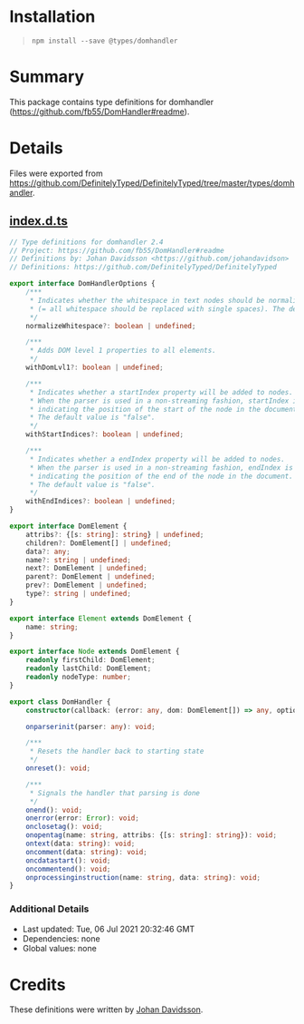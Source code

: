 # Installation
> `npm install --save @types/domhandler`

# Summary
This package contains type definitions for domhandler (https://github.com/fb55/DomHandler#readme).

# Details
Files were exported from https://github.com/DefinitelyTyped/DefinitelyTyped/tree/master/types/domhandler.
## [index.d.ts](https://github.com/DefinitelyTyped/DefinitelyTyped/tree/master/types/domhandler/index.d.ts)
````ts
// Type definitions for domhandler 2.4
// Project: https://github.com/fb55/DomHandler#readme
// Definitions by: Johan Davidsson <https://github.com/johandavidson>
// Definitions: https://github.com/DefinitelyTyped/DefinitelyTyped

export interface DomHandlerOptions {
    /***
     * Indicates whether the whitespace in text nodes should be normalized
     * (= all whitespace should be replaced with single spaces). The default value is "false".
     */
    normalizeWhitespace?: boolean | undefined;

    /***
     * Adds DOM level 1 properties to all elements.
     */
    withDomLvl1?: boolean | undefined;

    /***
     * Indicates whether a startIndex property will be added to nodes.
     * When the parser is used in a non-streaming fashion, startIndex is an integer
     * indicating the position of the start of the node in the document.
     * The default value is "false".
     */
    withStartIndices?: boolean | undefined;

    /***
     * Indicates whether a endIndex property will be added to nodes.
     * When the parser is used in a non-streaming fashion, endIndex is an integer
     * indicating the position of the end of the node in the document.
     * The default value is "false".
     */
    withEndIndices?: boolean | undefined;
}

export interface DomElement {
    attribs?: {[s: string]: string} | undefined;
    children?: DomElement[] | undefined;
    data?: any;
    name?: string | undefined;
    next?: DomElement | undefined;
    parent?: DomElement | undefined;
    prev?: DomElement | undefined;
    type?: string | undefined;
}

export interface Element extends DomElement {
    name: string;
}

export interface Node extends DomElement {
    readonly firstChild: DomElement;
    readonly lastChild: DomElement;
    readonly nodeType: number;
}

export class DomHandler {
    constructor(callback: (error: any, dom: DomElement[]) => any, options?: DomHandlerOptions);

    onparserinit(parser: any): void;

    /***
     * Resets the handler back to starting state
     */
    onreset(): void;

    /***
     * Signals the handler that parsing is done
     */
    onend(): void;
    onerror(error: Error): void;
    onclosetag(): void;
    onopentag(name: string, attribs: {[s: string]: string}): void;
    ontext(data: string): void;
    oncomment(data: string): void;
    oncdatastart(): void;
    oncommentend(): void;
    onprocessinginstruction(name: string, data: string): void;
}

````

### Additional Details
 * Last updated: Tue, 06 Jul 2021 20:32:46 GMT
 * Dependencies: none
 * Global values: none

# Credits
These definitions were written by [Johan Davidsson](https://github.com/johandavidson).
